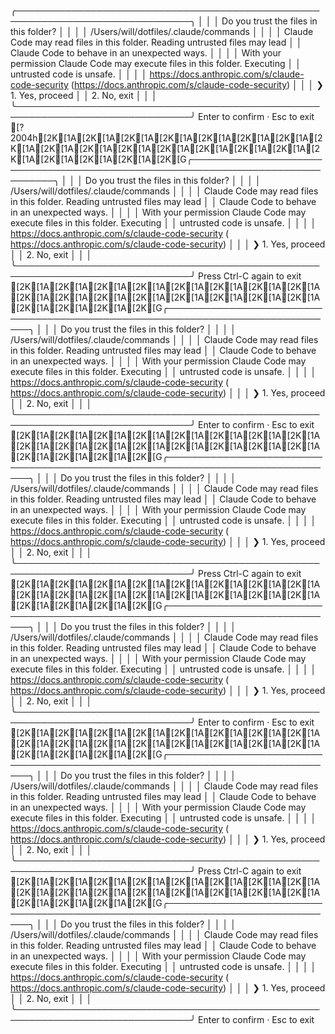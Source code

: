 ╭──────────────────────────────────────────────────────────────────────────────╮
│                                                                              │
│ Do you trust the files in this folder?                                       │
│                                                                              │
│ /Users/will/dotfiles/.claude/commands                                        │
│                                                                              │
│ Claude Code may read files in this folder. Reading untrusted files may lead  │
│ Claude Code to behave in an unexpected ways.                                 │
│                                                                              │
│ With your permission Claude Code may execute files in this folder. Executing │
│  untrusted code is unsafe.                                                   │
│                                                                              │
│ https://docs.anthropic.com/s/claude-code-security (​https://docs.anthropic.com/s/claude-code-security​)
│                                                                              │
│ ❯ 1. Yes, proceed                                                            │
│   2. No, exit                                                                │
│                                                                              │
╰──────────────────────────────────────────────────────────────────────────────╯
   Enter to confirm · Esc to exit
[?2004h[2K[1A[2K[1A[2K[1A[2K[1A[2K[1A[2K[1A[2K[1A[2K[1A[2K[1A[2K[1A[2K[1A[2K[1A[2K[1A[2K[1A[2K[1A[2K[1A[2K[1A[2K[1A[2K[1A[2K[G╭──────────────────────────────────────────────────────────────────────────────╮
│                                                                              │
│ Do you trust the files in this folder?                                       │
│                                                                              │
│ /Users/will/dotfiles/.claude/commands                                        │
│                                                                              │
│ Claude Code may read files in this folder. Reading untrusted files may lead  │
│ Claude Code to behave in an unexpected ways.                                 │
│                                                                              │
│ With your permission Claude Code may execute files in this folder. Executing │
│  untrusted code is unsafe.                                                   │
│                                                                              │
│ https://docs.anthropic.com/s/claude-code-security (​https://docs.anthropic.com/s/claude-code-security​)
│                                                                              │
│ ❯ 1. Yes, proceed                                                            │
│   2. No, exit                                                                │
│                                                                              │
╰──────────────────────────────────────────────────────────────────────────────╯
   Press Ctrl-C again to exit
[2K[1A[2K[1A[2K[1A[2K[1A[2K[1A[2K[1A[2K[1A[2K[1A[2K[1A[2K[1A[2K[1A[2K[1A[2K[1A[2K[1A[2K[1A[2K[1A[2K[1A[2K[1A[2K[1A[2K[G╭──────────────────────────────────────────────────────────────────────────────╮
│                                                                              │
│ Do you trust the files in this folder?                                       │
│                                                                              │
│ /Users/will/dotfiles/.claude/commands                                        │
│                                                                              │
│ Claude Code may read files in this folder. Reading untrusted files may lead  │
│ Claude Code to behave in an unexpected ways.                                 │
│                                                                              │
│ With your permission Claude Code may execute files in this folder. Executing │
│  untrusted code is unsafe.                                                   │
│                                                                              │
│ https://docs.anthropic.com/s/claude-code-security (​https://docs.anthropic.com/s/claude-code-security​)
│                                                                              │
│ ❯ 1. Yes, proceed                                                            │
│   2. No, exit                                                                │
│                                                                              │
╰──────────────────────────────────────────────────────────────────────────────╯
   Enter to confirm · Esc to exit
[2K[1A[2K[1A[2K[1A[2K[1A[2K[1A[2K[1A[2K[1A[2K[1A[2K[1A[2K[1A[2K[1A[2K[1A[2K[1A[2K[1A[2K[1A[2K[1A[2K[1A[2K[1A[2K[1A[2K[G╭──────────────────────────────────────────────────────────────────────────────╮
│                                                                              │
│ Do you trust the files in this folder?                                       │
│                                                                              │
│ /Users/will/dotfiles/.claude/commands                                        │
│                                                                              │
│ Claude Code may read files in this folder. Reading untrusted files may lead  │
│ Claude Code to behave in an unexpected ways.                                 │
│                                                                              │
│ With your permission Claude Code may execute files in this folder. Executing │
│  untrusted code is unsafe.                                                   │
│                                                                              │
│ https://docs.anthropic.com/s/claude-code-security (​https://docs.anthropic.com/s/claude-code-security​)
│                                                                              │
│ ❯ 1. Yes, proceed                                                            │
│   2. No, exit                                                                │
│                                                                              │
╰──────────────────────────────────────────────────────────────────────────────╯
   Press Ctrl-C again to exit
[2K[1A[2K[1A[2K[1A[2K[1A[2K[1A[2K[1A[2K[1A[2K[1A[2K[1A[2K[1A[2K[1A[2K[1A[2K[1A[2K[1A[2K[1A[2K[1A[2K[1A[2K[1A[2K[1A[2K[G╭──────────────────────────────────────────────────────────────────────────────╮
│                                                                              │
│ Do you trust the files in this folder?                                       │
│                                                                              │
│ /Users/will/dotfiles/.claude/commands                                        │
│                                                                              │
│ Claude Code may read files in this folder. Reading untrusted files may lead  │
│ Claude Code to behave in an unexpected ways.                                 │
│                                                                              │
│ With your permission Claude Code may execute files in this folder. Executing │
│  untrusted code is unsafe.                                                   │
│                                                                              │
│ https://docs.anthropic.com/s/claude-code-security (​https://docs.anthropic.com/s/claude-code-security​)
│                                                                              │
│ ❯ 1. Yes, proceed                                                            │
│   2. No, exit                                                                │
│                                                                              │
╰──────────────────────────────────────────────────────────────────────────────╯
   Enter to confirm · Esc to exit
[2K[1A[2K[1A[2K[1A[2K[1A[2K[1A[2K[1A[2K[1A[2K[1A[2K[1A[2K[1A[2K[1A[2K[1A[2K[1A[2K[1A[2K[1A[2K[1A[2K[1A[2K[1A[2K[1A[2K[G╭──────────────────────────────────────────────────────────────────────────────╮
│                                                                              │
│ Do you trust the files in this folder?                                       │
│                                                                              │
│ /Users/will/dotfiles/.claude/commands                                        │
│                                                                              │
│ Claude Code may read files in this folder. Reading untrusted files may lead  │
│ Claude Code to behave in an unexpected ways.                                 │
│                                                                              │
│ With your permission Claude Code may execute files in this folder. Executing │
│  untrusted code is unsafe.                                                   │
│                                                                              │
│ https://docs.anthropic.com/s/claude-code-security (​https://docs.anthropic.com/s/claude-code-security​)
│                                                                              │
│ ❯ 1. Yes, proceed                                                            │
│   2. No, exit                                                                │
│                                                                              │
╰──────────────────────────────────────────────────────────────────────────────╯
   Press Ctrl-C again to exit
[2K[1A[2K[1A[2K[1A[2K[1A[2K[1A[2K[1A[2K[1A[2K[1A[2K[1A[2K[1A[2K[1A[2K[1A[2K[1A[2K[1A[2K[1A[2K[1A[2K[1A[2K[1A[2K[1A[2K[G╭──────────────────────────────────────────────────────────────────────────────╮
│                                                                              │
│ Do you trust the files in this folder?                                       │
│                                                                              │
│ /Users/will/dotfiles/.claude/commands                                        │
│                                                                              │
│ Claude Code may read files in this folder. Reading untrusted files may lead  │
│ Claude Code to behave in an unexpected ways.                                 │
│                                                                              │
│ With your permission Claude Code may execute files in this folder. Executing │
│  untrusted code is unsafe.                                                   │
│                                                                              │
│ https://docs.anthropic.com/s/claude-code-security (​https://docs.anthropic.com/s/claude-code-security​)
│                                                                              │
│ ❯ 1. Yes, proceed                                                            │
│   2. No, exit                                                                │
│                                                                              │
╰──────────────────────────────────────────────────────────────────────────────╯
   Enter to confirm · Esc to exit
